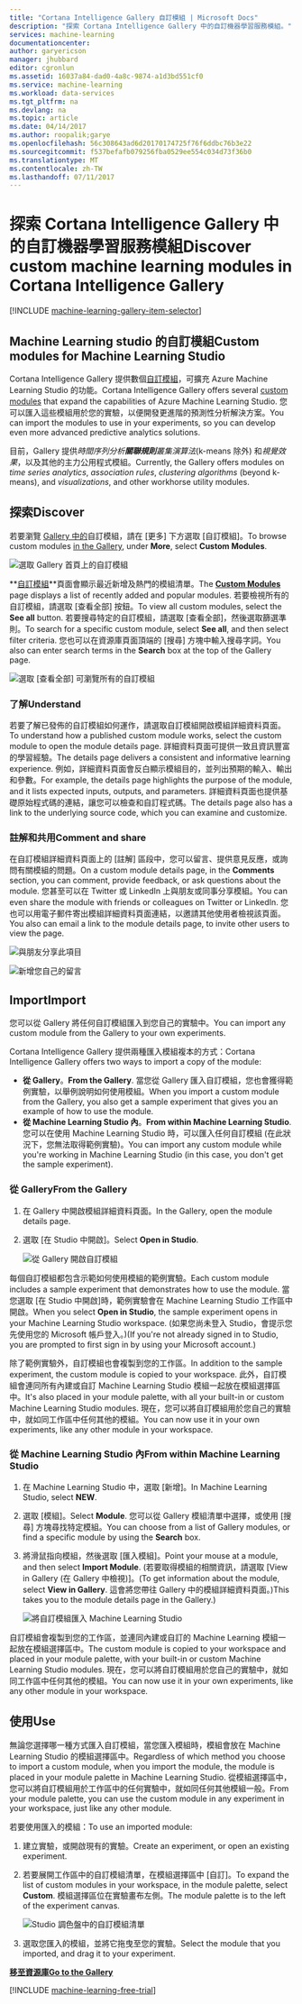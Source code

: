 ```yaml
---
title: "Cortana Intelligence Gallery 自訂模組 | Microsoft Docs"
description: "探索 Cortana Intelligence Gallery 中的自訂機器學習服務模組。"
services: machine-learning
documentationcenter: 
author: garyericson
manager: jhubbard
editor: cgronlun
ms.assetid: 16037a84-dad0-4a8c-9874-a1d3bd551cf0
ms.service: machine-learning
ms.workload: data-services
ms.tgt_pltfrm: na
ms.devlang: na
ms.topic: article
ms.date: 04/14/2017
ms.author: roopalik;garye
ms.openlocfilehash: 56c308643ad6d20170174725f76f6ddbc76b3e22
ms.sourcegitcommit: f537befafb079256fba0529ee554c034d73f36b0
ms.translationtype: MT
ms.contentlocale: zh-TW
ms.lasthandoff: 07/11/2017
---
```

# <a name="discover-custom-machine-learning-modules-in-cortana-intelligence-gallery"></a><span data-ttu-id="bc1d8-103">探索 Cortana Intelligence Gallery 中的自訂機器學習服務模組</span><span class="sxs-lookup"><span data-stu-id="bc1d8-103">Discover custom machine learning modules in Cortana Intelligence Gallery</span></span>
[!INCLUDE [machine-learning-gallery-item-selector](../../includes/machine-learning-gallery-item-selector.md)]

## <a name="custom-modules-for-machine-learning-studio"></a><span data-ttu-id="bc1d8-104">Machine Learning studio 的自訂模組</span><span class="sxs-lookup"><span data-stu-id="bc1d8-104">Custom modules for Machine Learning Studio</span></span>
<span data-ttu-id="bc1d8-105">Cortana Intelligence Gallery 提供數個[自訂模組](https://gallery.cortanaintelligence.com/customModules)，可擴充 Azure Machine Learning Studio 的功能。</span><span class="sxs-lookup"><span data-stu-id="bc1d8-105">Cortana Intelligence Gallery offers several [custom modules](https://gallery.cortanaintelligence.com/customModules) that expand the capabilities of Azure Machine Learning Studio.</span></span> <span data-ttu-id="bc1d8-106">您可以匯入這些模組用於您的實驗，以便開發更進階的預測性分析解決方案。</span><span class="sxs-lookup"><span data-stu-id="bc1d8-106">You can import the modules to use in your experiments, so you can develop even more advanced predictive analytics solutions.</span></span>

<span data-ttu-id="bc1d8-107">目前，Gallery 提供*時間序列分析**關聯規則**叢集演算法*(k-means 除外) 和*視覺效果*，以及其他的主力公用程式模組。</span><span class="sxs-lookup"><span data-stu-id="bc1d8-107">Currently, the Gallery offers modules on *time series analytics*, *association rules*, *clustering algorithms* (beyond k-means), and *visualizations*, and other workhorse utility modules.</span></span>


## <a name="discover"></a><span data-ttu-id="bc1d8-108">探索</span><span class="sxs-lookup"><span data-stu-id="bc1d8-108">Discover</span></span>
<span data-ttu-id="bc1d8-109">若要瀏覽 [Gallery 中的](http://gallery.cortanaintelligence.com)自訂模組，請在 [更多] 下方選取 [自訂模組]。</span><span class="sxs-lookup"><span data-stu-id="bc1d8-109">To browse custom modules [in the Gallery](http://gallery.cortanaintelligence.com), under **More**, select **Custom Modules**.</span></span>

![選取 Gallery 首頁上的自訂模組](media/machine-learning-gallery-custom-modules/select-custom-modules-in-gallery.png)

<span data-ttu-id="bc1d8-111">**[自訂模組](https://gallery.cortanaintelligence.com/customModules)**頁面會顯示最近新增及熱門的模組清單。</span><span class="sxs-lookup"><span data-stu-id="bc1d8-111">The **[Custom Modules](https://gallery.cortanaintelligence.com/customModules)** page displays a list of recently added and popular modules.</span></span> <span data-ttu-id="bc1d8-112">若要檢視所有的自訂模組，請選取 [查看全部] 按鈕。</span><span class="sxs-lookup"><span data-stu-id="bc1d8-112">To view all custom modules, select the **See all** button.</span></span> <span data-ttu-id="bc1d8-113">若要搜尋特定的自訂模組，請選取 [查看全部]，然後選取篩選準則。</span><span class="sxs-lookup"><span data-stu-id="bc1d8-113">To search for a specific custom module, select **See all**, and then select filter criteria.</span></span> <span data-ttu-id="bc1d8-114">您也可以在資源庫頁面頂端的 [搜尋] 方塊中輸入搜尋字詞。</span><span class="sxs-lookup"><span data-stu-id="bc1d8-114">You also can enter search terms in the **Search** box at the top of the Gallery page.</span></span>

![選取 [查看全部] 可瀏覽所有的自訂模組](media/machine-learning-gallery-custom-modules/click-see-all-for-all-custom-modules.png)

### <a name="understand"></a><span data-ttu-id="bc1d8-116">了解</span><span class="sxs-lookup"><span data-stu-id="bc1d8-116">Understand</span></span>

<span data-ttu-id="bc1d8-117">若要了解已發佈的自訂模組如何運作，請選取自訂模組開啟模組詳細資料頁面。</span><span class="sxs-lookup"><span data-stu-id="bc1d8-117">To understand how a published custom module works, select the custom module to open the module details page.</span></span> <span data-ttu-id="bc1d8-118">詳細資料頁面可提供一致且資訊豐富的學習經驗。</span><span class="sxs-lookup"><span data-stu-id="bc1d8-118">The details page delivers a consistent and informative learning experience.</span></span> <span data-ttu-id="bc1d8-119">例如，詳細資料頁面會反白顯示模組目的，並列出預期的輸入、輸出和參數。</span><span class="sxs-lookup"><span data-stu-id="bc1d8-119">For example, the details page highlights the purpose of the module, and it lists expected inputs, outputs, and parameters.</span></span> <span data-ttu-id="bc1d8-120">詳細資料頁面也提供基礎原始程式碼的連結，讓您可以檢查和自訂程式碼。</span><span class="sxs-lookup"><span data-stu-id="bc1d8-120">The details page also has a link to the underlying source code, which you can examine and customize.</span></span>

### <a name="comment-and-share"></a><span data-ttu-id="bc1d8-121">註解和共用</span><span class="sxs-lookup"><span data-stu-id="bc1d8-121">Comment and share</span></span>
<span data-ttu-id="bc1d8-122">在自訂模組詳細資料頁面上的 [註解] 區段中，您可以留言、提供意見反應，或詢問有關模組的問題。</span><span class="sxs-lookup"><span data-stu-id="bc1d8-122">On a custom module details page, in the **Comments** section, you can comment, provide feedback, or ask questions about the module.</span></span> <span data-ttu-id="bc1d8-123">您甚至可以在 Twitter 或 LinkedIn 上與朋友或同事分享模組。</span><span class="sxs-lookup"><span data-stu-id="bc1d8-123">You can even share the module with friends or colleagues on Twitter or LinkedIn.</span></span> <span data-ttu-id="bc1d8-124">您也可以用電子郵件寄出模組詳細資料頁面連結，以邀請其他使用者檢視該頁面。</span><span class="sxs-lookup"><span data-stu-id="bc1d8-124">You also can email a link to the module details page, to invite other users to view the page.</span></span>

![與朋友分享此項目](media/machine-learning-gallery-how-to-use-contribute-publish/share-links.png)

![新增您自己的留言](media/machine-learning-gallery-how-to-use-contribute-publish/comments.png)

## <a name="import"></a><span data-ttu-id="bc1d8-127">Import</span><span class="sxs-lookup"><span data-stu-id="bc1d8-127">Import</span></span>
<span data-ttu-id="bc1d8-128">您可以從 Gallery 將任何自訂模組匯入到您自己的實驗中。</span><span class="sxs-lookup"><span data-stu-id="bc1d8-128">You can import any custom module from the Gallery to your own experiments.</span></span>

<span data-ttu-id="bc1d8-129">Cortana Intelligence Gallery 提供兩種匯入模組複本的方式：</span><span class="sxs-lookup"><span data-stu-id="bc1d8-129">Cortana Intelligence Gallery offers two ways to import a copy of the module:</span></span>

* <span data-ttu-id="bc1d8-130">**從 Gallery**。</span><span class="sxs-lookup"><span data-stu-id="bc1d8-130">**From the Gallery**.</span></span> <span data-ttu-id="bc1d8-131">當您從 Gallery 匯入自訂模組，您也會獲得範例實驗，以舉例說明如何使用模組。</span><span class="sxs-lookup"><span data-stu-id="bc1d8-131">When you import a custom module from the Gallery, you also get a sample experiment that gives you an example of how to use the module.</span></span>
* <span data-ttu-id="bc1d8-132">**從 Machine Learning Studio 內**。</span><span class="sxs-lookup"><span data-stu-id="bc1d8-132">**From within Machine Learning Studio**.</span></span> <span data-ttu-id="bc1d8-133">您可以在使用 Machine Learning Studio 時，可以匯入任何自訂模組 (在此狀況下，您無法取得範例實驗)。</span><span class="sxs-lookup"><span data-stu-id="bc1d8-133">You can import any custom module while you're working in Machine Learning Studio (in this case, you don't get the sample experiment).</span></span>

### <a name="from-the-gallery"></a><span data-ttu-id="bc1d8-134">從 Gallery</span><span class="sxs-lookup"><span data-stu-id="bc1d8-134">From the Gallery</span></span>

1. <span data-ttu-id="bc1d8-135">在 Gallery 中開啟模組詳細資料頁面。</span><span class="sxs-lookup"><span data-stu-id="bc1d8-135">In the Gallery, open the module details page.</span></span> 
2. <span data-ttu-id="bc1d8-136">選取 [在 Studio 中開啟]。</span><span class="sxs-lookup"><span data-stu-id="bc1d8-136">Select **Open in Studio**.</span></span>
   
    ![從 Gallery 開啟自訂模組](media/machine-learning-gallery-custom-modules/open-custom-module-from-gallery.png)
   
<span data-ttu-id="bc1d8-138">每個自訂模組都包含示範如何使用模組的範例實驗。</span><span class="sxs-lookup"><span data-stu-id="bc1d8-138">Each custom module includes a sample experiment that demonstrates how to use the module.</span></span> <span data-ttu-id="bc1d8-139">當您選取 [在 Studio 中開啟]時，範例實驗會在 Machine Learning Studio 工作區中開啟。</span><span class="sxs-lookup"><span data-stu-id="bc1d8-139">When you select **Open in Studio**, the sample experiment opens in your Machine Learning Studio workspace.</span></span> <span data-ttu-id="bc1d8-140">(如果您尚未登入 Studio，會提示您先使用您的 Microsoft 帳戶登入。)</span><span class="sxs-lookup"><span data-stu-id="bc1d8-140">(If you're not already signed in to Studio, you are prompted to first sign in by using your Microsoft account.)</span></span>

<span data-ttu-id="bc1d8-141">除了範例實驗外，自訂模組也會複製到您的工作區。</span><span class="sxs-lookup"><span data-stu-id="bc1d8-141">In addition to the sample experiment, the custom module is copied to your workspace.</span></span> <span data-ttu-id="bc1d8-142">此外，自訂模組會連同所有內建或自訂 Machine Learning Studio 模組一起放在模組選擇區中。</span><span class="sxs-lookup"><span data-stu-id="bc1d8-142">It's also placed in your module palette, with all your built-in or custom Machine Learning Studio modules.</span></span> <span data-ttu-id="bc1d8-143">現在，您可以將自訂模組用於您自己的實驗中，就如同工作區中任何其他的模組。</span><span class="sxs-lookup"><span data-stu-id="bc1d8-143">You can now use it in your own experiments, like any other module in your workspace.</span></span>

### <a name="from-within-machine-learning-studio"></a><span data-ttu-id="bc1d8-144">從 Machine Learning Studio 內</span><span class="sxs-lookup"><span data-stu-id="bc1d8-144">From within Machine Learning Studio</span></span>

1. <span data-ttu-id="bc1d8-145">在 Machine Learning Studio 中，選取 [新增]。</span><span class="sxs-lookup"><span data-stu-id="bc1d8-145">In Machine Learning Studio, select **NEW**.</span></span>
2. <span data-ttu-id="bc1d8-146">選取 [模組]。</span><span class="sxs-lookup"><span data-stu-id="bc1d8-146">Select **Module**.</span></span> <span data-ttu-id="bc1d8-147">您可以從 Gallery 模組清單中選擇，或使用 [搜尋] 方塊尋找特定模組。</span><span class="sxs-lookup"><span data-stu-id="bc1d8-147">You can choose from a list of Gallery modules, or find a specific module by using the **Search** box.</span></span>
3. <span data-ttu-id="bc1d8-148">將滑鼠指向模組，然後選取 [匯入模組]。</span><span class="sxs-lookup"><span data-stu-id="bc1d8-148">Point your mouse at a module, and then select **Import Module**.</span></span> <span data-ttu-id="bc1d8-149">(若要取得模組的相關資訊，請選取 [View in Gallery (在 Gallery 中檢視)]。</span><span class="sxs-lookup"><span data-stu-id="bc1d8-149">(To get information about the module, select **View in Gallery**.</span></span> <span data-ttu-id="bc1d8-150">這會將您帶往 Gallery 中的模組詳細資料頁面。)</span><span class="sxs-lookup"><span data-stu-id="bc1d8-150">This takes you to the module details page in the Gallery.)</span></span>
   
    ![將自訂模組匯入 Machine Learning Studio](media/machine-learning-gallery-custom-modules/add-custom-module-in-studio.png)

<span data-ttu-id="bc1d8-152">自訂模組會複製到您的工作區，並連同內建或自訂的 Machine Learning 模組一起放在模組選擇區中。</span><span class="sxs-lookup"><span data-stu-id="bc1d8-152">The custom module is copied to your workspace and placed in your module palette, with your built-in or custom Machine Learning Studio modules.</span></span> <span data-ttu-id="bc1d8-153">現在，您可以將自訂模組用於您自己的實驗中，就如同工作區中任何其他的模組。</span><span class="sxs-lookup"><span data-stu-id="bc1d8-153">You can now use it in your own experiments, like any other module in your workspace.</span></span>

## <a name="use"></a><span data-ttu-id="bc1d8-154">使用</span><span class="sxs-lookup"><span data-stu-id="bc1d8-154">Use</span></span>

<span data-ttu-id="bc1d8-155">無論您選擇哪一種方式匯入自訂模組，當您匯入模組時，模組會放在 Machine Learning Studio 的模組選擇區中。</span><span class="sxs-lookup"><span data-stu-id="bc1d8-155">Regardless of which method you choose to import a custom module, when you import the module, the module is placed in your module palette in Machine Learning Studio.</span></span> <span data-ttu-id="bc1d8-156">從模組選擇區中，您可以將自訂模組用於工作區中的任何實驗中，就如同任何其他模組一般。</span><span class="sxs-lookup"><span data-stu-id="bc1d8-156">From your module palette, you can use the custom module in any experiment in your workspace, just like any other module.</span></span>

<span data-ttu-id="bc1d8-157">若要使用匯入的模組：</span><span class="sxs-lookup"><span data-stu-id="bc1d8-157">To use an imported module:</span></span>

1. <span data-ttu-id="bc1d8-158">建立實驗，或開啟現有的實驗。</span><span class="sxs-lookup"><span data-stu-id="bc1d8-158">Create an experiment, or open an existing experiment.</span></span>
2. <span data-ttu-id="bc1d8-159">若要展開工作區中的自訂模組清單，在模組選擇區中 [自訂]。</span><span class="sxs-lookup"><span data-stu-id="bc1d8-159">To expand the list of custom modules in your workspace, in the module palette, select **Custom**.</span></span> <span data-ttu-id="bc1d8-160">模組選擇區位在實驗畫布左側。</span><span class="sxs-lookup"><span data-stu-id="bc1d8-160">The module palette is to the left of the experiment canvas.</span></span>
   
    ![Studio 調色盤中的自訂模組清單](media/machine-learning-gallery-custom-modules/custom-module-in-studio-palette.png)
3. <span data-ttu-id="bc1d8-162">選取您匯入的模組，並將它拖曳至您的實驗。</span><span class="sxs-lookup"><span data-stu-id="bc1d8-162">Select the module that you imported, and drag it to your experiment.</span></span>


<span data-ttu-id="bc1d8-163">**[移至資源庫](http://gallery.cortanaintelligence.com)**</span><span class="sxs-lookup"><span data-stu-id="bc1d8-163">**[Go to the Gallery](http://gallery.cortanaintelligence.com)**</span></span>

[!INCLUDE [machine-learning-free-trial](../../includes/machine-learning-free-trial.md)]

